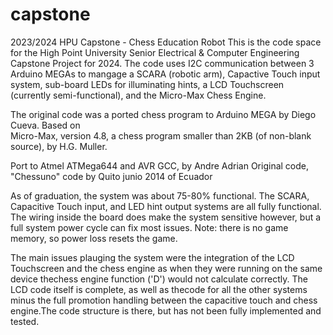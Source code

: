 # capstone
2023/2024 HPU Capstone - Chess Education Robot
This is the code space for the High Point University Senior Electrical & Computer Engineering Capstone
Project for 2024. The code uses I2C communication between 3 Arduino MEGAs to mangage a SCARA (robotic arm),
Capactive Touch input system, sub-board LEDs for illuminating hints, a LCD Touchscreen (currently semi-functional),
and the Micro-Max Chess Engine. 

The original code was a ported chess program to Arduino MEGA by Diego Cueva. Based on          
Micro-Max, version 4.8, a chess program smaller than 2KB (of non-blank source), by H.G. Muller. 

Port to Atmel ATMega644 and AVR GCC, by Andre Adrian 
Original code, "Chessuno" code by Quito junio 2014 of Ecuador  

As of graduation, the system was about 75-80% functional. The SCARA, Capacitive Touch input, and LED hint output
systems are all fully functional. The wiring inside the board does make the system sensitive however, but a full
system power cycle can fix most issues. Note: there is no game memory, so power loss resets the game.

The main issues plauging the system were the integration of the LCD Touchscreen and the chess engine as when 
they were running on the same device thechess engine function ('D') would not calculate correctly. 
The LCD code itself is complete, as well as thecode for all the other systems minus the full promotion handling 
between the capacitive touch and chess engine.The code structure is there, but has not been fully implemented and tested.
